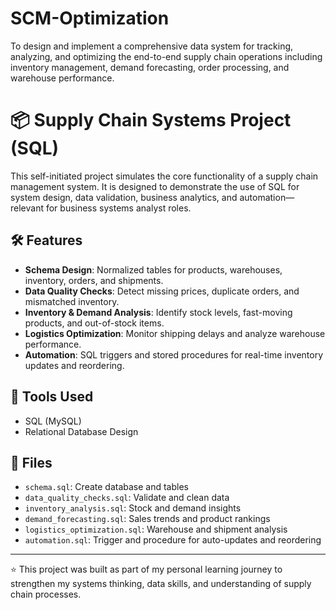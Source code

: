 # SCM-Optimization
To design and implement a comprehensive data system for tracking, analyzing, and optimizing the end-to-end supply chain operations including inventory management, demand forecasting, order processing, and warehouse performance.


# 📦 Supply Chain Systems Project (SQL)

This self-initiated project simulates the core functionality of a supply chain management system. It is designed to demonstrate the use of SQL for system design, data validation, business analytics, and automation—relevant for business systems analyst roles.

## 🛠️ Features
- **Schema Design**: Normalized tables for products, warehouses, inventory, orders, and shipments.
- **Data Quality Checks**: Detect missing prices, duplicate orders, and mismatched inventory.
- **Inventory & Demand Analysis**: Identify stock levels, fast-moving products, and out-of-stock items.
- **Logistics Optimization**: Monitor shipping delays and analyze warehouse performance.
- **Automation**: SQL triggers and stored procedures for real-time inventory updates and reordering.

## 🔧 Tools Used
- SQL (MySQL)
- Relational Database Design

## 📁 Files
- `schema.sql`: Create database and tables
- `data_quality_checks.sql`: Validate and clean data
- `inventory_analysis.sql`: Stock and demand insights
- `demand_forecasting.sql`: Sales trends and product rankings
- `logistics_optimization.sql`: Warehouse and shipment analysis
- `automation.sql`: Trigger and procedure for auto-updates and reordering

---

⭐ This project was built as part of my personal learning journey to strengthen my systems thinking, data skills, and understanding of supply chain processes.
